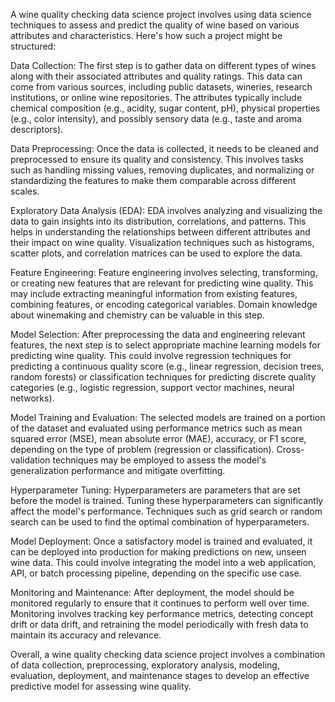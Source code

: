 A wine quality checking data science project involves using data science techniques to assess and predict the quality of wine based on various attributes and characteristics. Here's how such a project might be structured:

Data Collection: The first step is to gather data on different types of wines along with their associated attributes and quality ratings. This data can come from various sources, including public datasets, wineries, research institutions, or online wine repositories. The attributes typically include chemical composition (e.g., acidity, sugar content, pH), physical properties (e.g., color intensity), and possibly sensory data (e.g., taste and aroma descriptors).

Data Preprocessing: Once the data is collected, it needs to be cleaned and preprocessed to ensure its quality and consistency. This involves tasks such as handling missing values, removing duplicates, and normalizing or standardizing the features to make them comparable across different scales.

Exploratory Data Analysis (EDA): EDA involves analyzing and visualizing the data to gain insights into its distribution, correlations, and patterns. This helps in understanding the relationships between different attributes and their impact on wine quality. Visualization techniques such as histograms, scatter plots, and correlation matrices can be used to explore the data.

Feature Engineering: Feature engineering involves selecting, transforming, or creating new features that are relevant for predicting wine quality. This may include extracting meaningful information from existing features, combining features, or encoding categorical variables. Domain knowledge about winemaking and chemistry can be valuable in this step.

Model Selection: After preprocessing the data and engineering relevant features, the next step is to select appropriate machine learning models for predicting wine quality. This could involve regression techniques for predicting a continuous quality score (e.g., linear regression, decision trees, random forests) or classification techniques for predicting discrete quality categories (e.g., logistic regression, support vector machines, neural networks).

Model Training and Evaluation: The selected models are trained on a portion of the dataset and evaluated using performance metrics such as mean squared error (MSE), mean absolute error (MAE), accuracy, or F1 score, depending on the type of problem (regression or classification). Cross-validation techniques may be employed to assess the model's generalization performance and mitigate overfitting.

Hyperparameter Tuning: Hyperparameters are parameters that are set before the model is trained. Tuning these hyperparameters can significantly affect the model's performance. Techniques such as grid search or random search can be used to find the optimal combination of hyperparameters.

Model Deployment: Once a satisfactory model is trained and evaluated, it can be deployed into production for making predictions on new, unseen wine data. This could involve integrating the model into a web application, API, or batch processing pipeline, depending on the specific use case.

Monitoring and Maintenance: After deployment, the model should be monitored regularly to ensure that it continues to perform well over time. Monitoring involves tracking key performance metrics, detecting concept drift or data drift, and retraining the model periodically with fresh data to maintain its accuracy and relevance.

Overall, a wine quality checking data science project involves a combination of data collection, preprocessing, exploratory analysis, modeling, evaluation, deployment, and maintenance stages to develop an effective predictive model for assessing wine quality.
